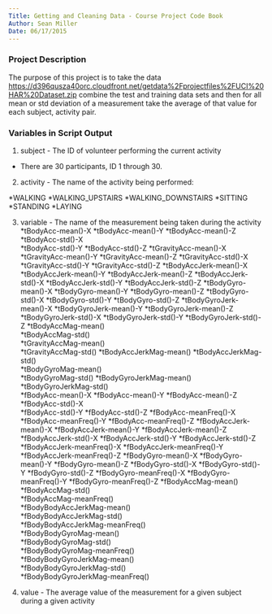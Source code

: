 ```yaml
---
Title: Getting and Cleaning Data - Course Project Code Book
Author: Sean Miller	
Date: 06/17/2015
---
```


### Project Description
The purpose of this project is to take the data https://d396qusza40orc.cloudfront.net/getdata%2Fprojectfiles%2FUCI%20HAR%20Dataset.zip combine the test and training data sets and then for all mean or std deviation of a measurement take the average of that value for each subject, activity pair.

### Variables in Script Output
1. subject - The ID of volunteer performing the current activity
* There are 30 participants, ID 1 through 30.

2. activity - The name of the activity being performed:

*WALKING
*WALKING_UPSTAIRS
*WALKING_DOWNSTAIRS
*SITTING
*STANDING
*LAYING
	
3. variable - The name of the measurement being taken during the activity
*tBodyAcc-mean()-X
*tBodyAcc-mean()-Y
*tBodyAcc-mean()-Z
*tBodyAcc-std()-X               
*tBodyAcc-std()-Y
*tBodyAcc-std()-Z
*tGravityAcc-mean()-X
*tGravityAcc-mean()-Y
*tGravityAcc-mean()-Z
*tGravityAcc-std()-X
*tGravityAcc-std()-Y
*tGravityAcc-std()-Z
*tBodyAccJerk-mean()-X
*tBodyAccJerk-mean()-Y
*tBodyAccJerk-mean()-Z
*tBodyAccJerk-std()-X
*tBodyAccJerk-std()-Y
*tBodyAccJerk-std()-Z
*tBodyGyro-mean()-X
*tBodyGyro-mean()-Y
*tBodyGyro-mean()-Z
*tBodyGyro-std()-X
*tBodyGyro-std()-Y
*tBodyGyro-std()-Z
*tBodyGyroJerk-mean()-X
*tBodyGyroJerk-mean()-Y
*tBodyGyroJerk-mean()-Z
*tBodyGyroJerk-std()-X
*tBodyGyroJerk-std()-Y
*tBodyGyroJerk-std()-Z
*tBodyAccMag-mean()             
*tBodyAccMag-std()             
*tGravityAccMag-mean()           
*tGravityAccMag-std()
*tBodyAccJerkMag-mean()
*tBodyAccJerkMag-std()          
*tBodyGyroMag-mean()             
*tBodyGyroMag-std()
*tBodyGyroJerkMag-mean()
*tBodyGyroJerkMag-std()         
*fBodyAcc-mean()-X
*fBodyAcc-mean()-Y
*fBodyAcc-mean()-Z
*fBodyAcc-std()-X           
*fBodyAcc-std()-Y
*fBodyAcc-std()-Z
*fBodyAcc-meanFreq()-X
*fBodyAcc-meanFreq()-Y
*fBodyAcc-meanFreq()-Z
*fBodyAccJerk-mean()-X
*fBodyAccJerk-mean()-Y
*fBodyAccJerk-mean()-Z
*fBodyAccJerk-std()-X
*fBodyAccJerk-std()-Y
*fBodyAccJerk-std()-Z
*fBodyAccJerk-meanFreq()-X
*fBodyAccJerk-meanFreq()-Y
*fBodyAccJerk-meanFreq()-Z
*fBodyGyro-mean()-X
*fBodyGyro-mean()-Y
*fBodyGyro-mean()-Z
*fBodyGyro-std()-X
*fBodyGyro-std()-Y
*fBodyGyro-std()-Z
*fBodyGyro-meanFreq()-X
*fBodyGyro-meanFreq()-Y
*fBodyGyro-meanFreq()-Z
*fBodyAccMag-mean()             
*fBodyAccMag-std()               
*fBodyAccMag-meanFreq()          
*fBodyBodyAccJerkMag-mean()      
*fBodyBodyAccJerkMag-std()      
*fBodyBodyAccJerkMag-meanFreq()  
*fBodyBodyGyroMag-mean()         
*fBodyBodyGyroMag-std()          
*fBodyBodyGyroMag-meanFreq()    
*fBodyBodyGyroJerkMag-mean()     
*fBodyBodyGyroJerkMag-std()      
*fBodyBodyGyroJerkMag-meanFreq()
	
4. value - The average value of the measurement for a given subject during a given activity